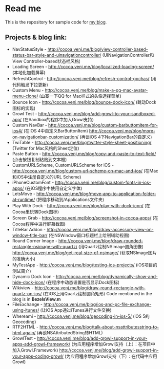 Read me
=======

This is the repository for sample code for [my blog](http://cocoa.venj.me).


Projects & blog link:
---------------------

* NavStatusStyle - http://cocoa.venj.me/blog/view-controller-based-status-bar-style-and-uinavigationcontroller/ (UINavigationController和View Controller-based状态栏风格)
* Loading Screen - http://cocoa.venj.me/blog/localized-loading-screen/ (本地化加载屏幕)
* RefreshControl - http://cocoa.venj.me/blog/refresh-control-gochas/ (用代码触发下拉更新)
* Custom Menu - http://cocoa.venj.me/blog/make-a-qq-mac-avatar-menu-clone/ (山寨一下QQ for Mac样式的头像选择菜单)
* Bounce Icon - http://cocoa.venj.me/blog/bounce-dock-icon/ (跳动Dock图标的实现)
* Growl Test - http://cocoa.venj.me/blog/add-growl-to-your-sandboxed-app/ (在Sandbox的程序中加入Growl支持)
* Custom NavBar - http://cocoa.venj.me/blog/custom-barbuttomitem-for-ios4/ (在iOS 4中自定义BarButtonItem)
  http://cocoa.venj.me/blog/more-on-navigationbar-customization/ (再谈iOS 4下NavigationBar的自定义)
* TwiTable - http://cocoa.venj.me/blog/twitter-style-sheet-positioning/ (Twitter for Mac风格的Sheet定位)
* Paste Button - http://cocoa.venj.me/blog/copy-and-paste-to-text-field/ (点击按钮复制粘贴到文本框)
* CustomURLScheme, CustomURLScheme for iOS - http://cocoa.venj.me/blog/custom-url-scheme-on-mac-and-ios/ (在Mac和iOS中注册自定义的URL Scheme)
* iPhoneCustomFont - http://cocoa.venj.me/blog/custom-fonts-in-ios-apps/ (在iOS程序中使用自定义字体)
* LetsMove - http://cocoa.venj.me/blog/move-app-to-application-folder-at-runtime/ (把程序移动到/Applications文件夹)
* Play With Dock - http://cocoa.venj.me/blog/play-with-dock-icon/ (在Cocoa里玩转Dock图标)
* Screen Grab - http://cocoa.venj.me/blog/screenshot-in-cocoa-apps/ (在Cocoa程序中进行屏幕截图)
* TitleBar Addon - http://cocoa.venj.me/blog/draw-accessory-view-on-window-title-bar/ (在NSWindow窗口标题栏上绘制辅助视图)
* Round Corner Image - http://cocoa.venj.me/blog/draw-rounded-rectangle-nsimage-with-quartz/ (用Quartz绘制NSImage圆角图像) http://cocoa.venj.me/blog/get-real-size-of-nsimage/ (获取NSImage图片的准确大小)
* MyTestApp - http://cocoa.venj.me/blog/testing-ios-projects/ (iOS项目的测试简介)
* Dynamic Dock Icon - http://cocoa.venj.me/blog/dynamically-show-and-hide-dock-icon/ (在程序中动态设置是否显示Dock图标)
* Wikiview - http://cocoa.venj.me/blog/draw-round-rectangle-with-quartz-on-ios/ (在iOS上用Quartz绘制圆角矩形)
  Code mentioned in the blog is in **BezelsView.m**
* FileExchange - http://cocoa.venj.me/blog/ios-and-pc-file-exchange-using-itunes/ (让iOS App通过iTunes进行文件交换)
* Whereami - http://cocoa.venj.me/blog/geocoding-in-ios-5/ (iOS 5的Geocoding)
* RTF2HTML - http://cocoa.venj.me/blog/talk-about-nsattributesstring-to-html-again/ (再谈NSAttributedString转HTML)
* GrowlTest - http://cocoa.venj.me/blog/add-growl-support-in-your-apps-add-growl-framework/ (为应用程序增加Growl支持（上）：在项目中加入Growl.Framework)
  http://cocoa.venj.me/blog/add-growl-support-in-your-apps-coding-growl/ (为应用程序增加Growl支持（下）：在代码中应用Growl)
